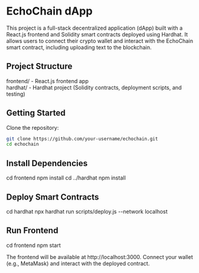 # EchoChain dApp

This project is a full-stack decentralized application (dApp) built with a React.js frontend and Solidity smart contracts deployed using Hardhat. It allows users to connect their crypto wallet and interact with the EchoChain smart contract, including uploading text to the blockchain.

## Project Structure

frontend/ - React.js frontend app  
hardhat/ - Hardhat project (Solidity contracts, deployment scripts, and testing)

## Getting Started

Clone the repository:

```bash
git clone https://github.com/your-username/echochain.git
cd echochain
```
## Install Dependencies
cd frontend
npm install
cd ../hardhat
npm install

## Deploy Smart Contracts
cd hardhat
npx hardhat run scripts/deploy.js --network localhost

## Run Frontend
cd frontend
npm start

The frontend will be available at http://localhost:3000. Connect your wallet (e.g., MetaMask) and interact with the deployed contract.
